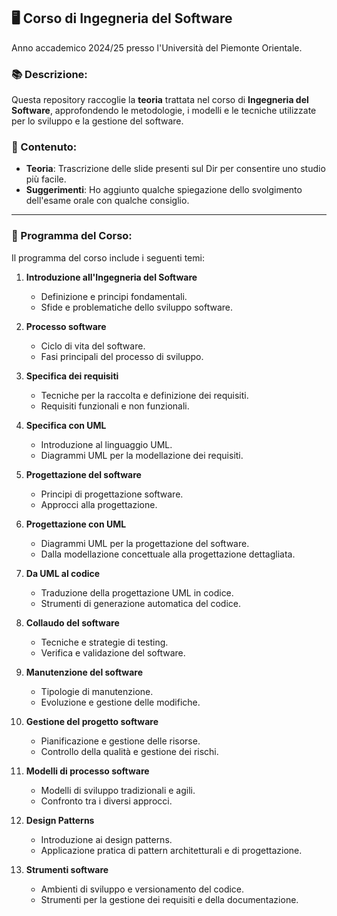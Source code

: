## 🖥️ Corso di **Ingegneria del Software**  
Anno accademico 2024/25 presso l'Università del Piemonte Orientale.

### 📚 Descrizione:  
Questa repository raccoglie la **teoria** trattata nel corso di **Ingegneria del Software**, approfondendo le metodologie, i modelli e le tecniche utilizzate per lo sviluppo e la gestione del software.

### 📂 Contenuto:  
- **Teoria**: Trascrizione delle slide presenti sul Dir per consentire uno studio più facile.
- **Suggerimenti**: Ho aggiunto qualche spiegazione dello svolgimento dell'esame orale con qualche consiglio.
---

### 📘 Programma del Corso:  
Il programma del corso include i seguenti temi:

1. **Introduzione all'Ingegneria del Software**  
   - Definizione e principi fondamentali.  
   - Sfide e problematiche dello sviluppo software.  

2. **Processo software**  
   - Ciclo di vita del software.  
   - Fasi principali del processo di sviluppo.  

3. **Specifica dei requisiti**  
   - Tecniche per la raccolta e definizione dei requisiti.  
   - Requisiti funzionali e non funzionali.  

4. **Specifica con UML**  
   - Introduzione al linguaggio UML.  
   - Diagrammi UML per la modellazione dei requisiti.  

5. **Progettazione del software**  
   - Principi di progettazione software.  
   - Approcci alla progettazione.  

6. **Progettazione con UML**  
   - Diagrammi UML per la progettazione del software.  
   - Dalla modellazione concettuale alla progettazione dettagliata.  

7. **Da UML al codice**  
   - Traduzione della progettazione UML in codice.  
   - Strumenti di generazione automatica del codice.  

8. **Collaudo del software**  
   - Tecniche e strategie di testing.  
   - Verifica e validazione del software.  

9. **Manutenzione del software**  
   - Tipologie di manutenzione.  
   - Evoluzione e gestione delle modifiche.  

10. **Gestione del progetto software**  
    - Pianificazione e gestione delle risorse.  
    - Controllo della qualità e gestione dei rischi.  

11. **Modelli di processo software**  
    - Modelli di sviluppo tradizionali e agili.  
    - Confronto tra i diversi approcci.  

12. **Design Patterns**  
    - Introduzione ai design patterns.  
    - Applicazione pratica di pattern architetturali e di progettazione.  

13. **Strumenti software**  
    - Ambienti di sviluppo e versionamento del codice.  
    - Strumenti per la gestione dei requisiti e della documentazione.  

